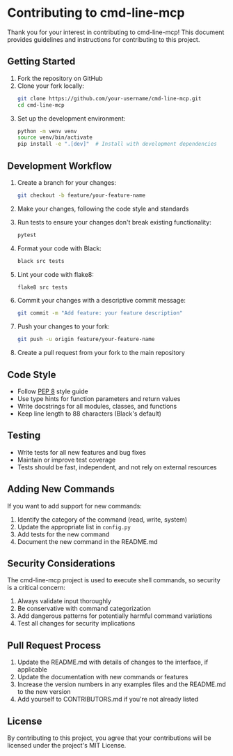 # Contributing to cmd-line-mcp

Thank you for your interest in contributing to cmd-line-mcp! This document provides guidelines and instructions for contributing to this project.

## Getting Started

1. Fork the repository on GitHub
2. Clone your fork locally:
   ```bash
   git clone https://github.com/your-username/cmd-line-mcp.git
   cd cmd-line-mcp
   ```
3. Set up the development environment:
   ```bash
   python -m venv venv
   source venv/bin/activate
   pip install -e ".[dev]"  # Install with development dependencies
   ```

## Development Workflow

1. Create a branch for your changes:
   ```bash
   git checkout -b feature/your-feature-name
   ```

2. Make your changes, following the code style and standards

3. Run tests to ensure your changes don't break existing functionality:
   ```bash
   pytest
   ```

4. Format your code with Black:
   ```bash
   black src tests
   ```

5. Lint your code with flake8:
   ```bash
   flake8 src tests
   ```

6. Commit your changes with a descriptive commit message:
   ```bash
   git commit -m "Add feature: your feature description"
   ```

7. Push your changes to your fork:
   ```bash
   git push -u origin feature/your-feature-name
   ```

8. Create a pull request from your fork to the main repository

## Code Style

- Follow [PEP 8](https://www.python.org/dev/peps/pep-0008/) style guide
- Use type hints for function parameters and return values
- Write docstrings for all modules, classes, and functions
- Keep line length to 88 characters (Black's default)

## Testing

- Write tests for all new features and bug fixes
- Maintain or improve test coverage
- Tests should be fast, independent, and not rely on external resources

## Adding New Commands

If you want to add support for new commands:

1. Identify the category of the command (read, write, system)
2. Update the appropriate list in `config.py`
3. Add tests for the new command
4. Document the new command in the README.md

## Security Considerations

The cmd-line-mcp project is used to execute shell commands, so security is a critical concern:

1. Always validate input thoroughly
2. Be conservative with command categorization 
3. Add dangerous patterns for potentially harmful command variations
4. Test all changes for security implications

## Pull Request Process

1. Update the README.md with details of changes to the interface, if applicable
2. Update the documentation with new commands or features
3. Increase the version numbers in any examples files and the README.md to the new version
4. Add yourself to CONTRIBUTORS.md if you're not already listed

## License

By contributing to this project, you agree that your contributions will be licensed under the project's MIT License.
